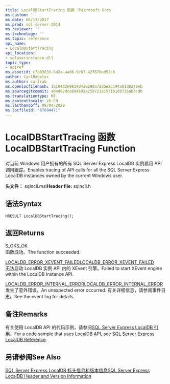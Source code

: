 ```yaml
---
title: LocalDBStartTracing 函数 |Microsoft Docs
ms.custom: ''
ms.date: 06/13/2017
ms.prod: sql-server-2014
ms.reviewer: ''
ms.technology: ''
ms.topic: reference
api_name:
- LocalDBStartTracing
api_location:
- sqluserinstance.dll
topic_type:
- apiref
ms.assetid: c7b83833-6d2a-4a06-9cb7-42767bed52c6
author: CarlRabeler
ms.author: carlrab
ms.openlocfilehash: 1b10482e9839d43e29da72dbe2c194a01d8248eb
ms.sourcegitcommit: ad4d92dce894592a259721a1571b1d8736abacdb
ms.translationtype: MT
ms.contentlocale: zh-CN
ms.lasthandoff: 08/04/2020
ms.locfileid: "87694471"
---
```

# <a name="localdbstarttracing-function"></a><span data-ttu-id="a96db-102">LocalDBStartTracing 函数</span><span class="sxs-lookup"><span data-stu-id="a96db-102">LocalDBStartTracing Function</span></span>
  <span data-ttu-id="a96db-103">对当前 Windows 用户拥有的所有 SQL Server Express LocalDB 实例启用 API 调用跟踪。</span><span class="sxs-lookup"><span data-stu-id="a96db-103">Enables tracing of API calls for all the SQL Server Express LocalDB instances owned by the current Windows user.</span></span>  
  
 <span data-ttu-id="a96db-104">**头文件：** sqlncli.msi</span><span class="sxs-lookup"><span data-stu-id="a96db-104">**Header file:** sqlncli.h</span></span>  
  
## <a name="syntax"></a><span data-ttu-id="a96db-105">语法</span><span class="sxs-lookup"><span data-stu-id="a96db-105">Syntax</span></span>  
  
```  
HRESULT LocalDBStartTracing();  
```  
  
## <a name="returns"></a><span data-ttu-id="a96db-106">返回</span><span class="sxs-lookup"><span data-stu-id="a96db-106">Returns</span></span>  
 <span data-ttu-id="a96db-107">S_OK</span><span class="sxs-lookup"><span data-stu-id="a96db-107">S_OK</span></span>  
 <span data-ttu-id="a96db-108">函数成功。</span><span class="sxs-lookup"><span data-stu-id="a96db-108">The function succeeded.</span></span>  
  
 [<span data-ttu-id="a96db-109">LOCALDB_ERROR_XEVENT_FAILED</span><span class="sxs-lookup"><span data-stu-id="a96db-109">LOCALDB_ERROR_XEVENT_FAILED</span></span>](../express-localdb-error-messages/localdb-error-xevent-failed.md)  
 <span data-ttu-id="a96db-110">无法启动 LocalDB 实例 API 内的 XEvent 引擎。</span><span class="sxs-lookup"><span data-stu-id="a96db-110">Failed to start XEvent engine within the LocalDB Instance API.</span></span>  
  
 [<span data-ttu-id="a96db-111">LOCALDB_ERROR_INTERNAL_ERROR</span><span class="sxs-lookup"><span data-stu-id="a96db-111">LOCALDB_ERROR_INTERNAL_ERROR</span></span>](../express-localdb-error-messages/localdb-error-internal-error.md)  
 <span data-ttu-id="a96db-112">发生了意外错误。</span><span class="sxs-lookup"><span data-stu-id="a96db-112">An unexpected error occurred.</span></span> <span data-ttu-id="a96db-113">有关详细信息，请参阅事件日志。</span><span class="sxs-lookup"><span data-stu-id="a96db-113">See the event log for details.</span></span>  
  
## <a name="remarks"></a><span data-ttu-id="a96db-114">备注</span><span class="sxs-lookup"><span data-stu-id="a96db-114">Remarks</span></span>  
 <span data-ttu-id="a96db-115">有关使用 LocalDB API 的代码示例，请参阅[SQL Server Express LocalDB 引用](../sql-server-express-localdb-reference.md)。</span><span class="sxs-lookup"><span data-stu-id="a96db-115">For a code sample that uses LocalDB API, see [SQL Server Express LocalDB Reference](../sql-server-express-localdb-reference.md).</span></span>  
  
## <a name="see-also"></a><span data-ttu-id="a96db-116">另请参阅</span><span class="sxs-lookup"><span data-stu-id="a96db-116">See Also</span></span>  
 [<span data-ttu-id="a96db-117">SQL Server Express LocalDB 标头信息和版本信息</span><span class="sxs-lookup"><span data-stu-id="a96db-117">SQL Server Express LocalDB Header and Version Information</span></span>](sql-server-express-localdb-header-and-version-information.md)  
  
  
